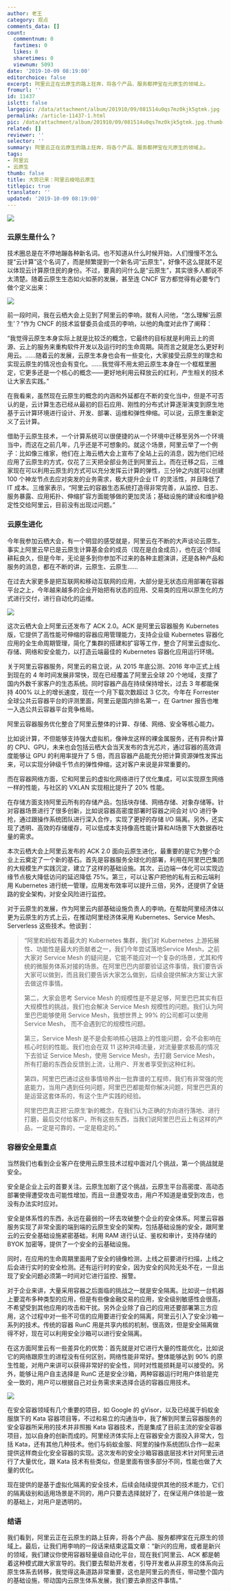 ```yaml
---
author: 老王
category: 观点
comments_data: []
count:
  commentnum: 0
  favtimes: 0
  likes: 0
  sharetimes: 0
  viewnum: 5093
date: '2019-10-09 08:19:00'
editorchoice: false
excerpt: 阿里云正在云原生的路上狂奔，将各个产品、服务都押宝在元原生的领域上。
fromurl: ''
id: 11437
islctt: false
largepic: /data/attachment/album/201910/09/081514u0qs7mz0kjk5gtmk.jpg
permalink: /article-11437-1.html
pic: /data/attachment/album/201910/09/081514u0qs7mz0kjk5gtmk.jpg.thumb.jpg
related: []
reviewer: ''
selector: ''
summary: 阿里云正在云原生的路上狂奔，将各个产品、服务都押宝在元原生的领域上。
tags:
- 阿里云
- 云原生
thumb: false
title: 大势已来：阿里云梭哈云原生
titlepic: true
translator: ''
updated: '2019-10-09 08:19:00'
---
```


![](/data/attachment/album/201910/09/081514u0qs7mz0kjk5gtmk.jpg)


### 云原生是什么？


技术圈总是在不停地蹦各种新名词。也不知道从什么时候开始，人们慢慢不怎么提“云计算”这个名词了，而是频繁提到一个新名词“云原生”，好像不这么提就不足以体现云计算原住民的身份。不过，要真的问什么是“云原生”，其实很多人都说不太清楚。随着云原生生态如火如荼的发展，甚至连 CNCF 官方都觉得有必要专门做个定义出来：


![](/data/attachment/album/201910/09/081456oh5m82y8wozzgin7.png)


前一段时间，我在云栖大会上见到了阿里云的李响，就有人问他，“怎么理解‘云原生’？”作为 CNCF 的技术监督委员会成员的李响，以他的角度对此作了阐释：


“我觉得云原生本身实际上就是比较泛的概念，它最终的目标就是利用云上的资源、云上的服务来重构软件开发以及运行时的生命周期。简而言之就是怎么更好利用云。……随着云的发展，云原生本身也会有一些变化，大家接受云原生的理念和实现云原生的情况也会有变化。……我觉得不用太把云原生本身在一个框框里圈定，它更多还是一个核心的概念——更好地利用云释放云的红利，产生相关的技术让大家去实践。”


在我看来，虽然现在云原生的概念的内涵和外延都在不断的变化当中，但是不可否认的是，云计算生态已经从最初的巨石应用、刚性的分布式计算逐渐演变到原生地基于云计算环境进行设计、开发、部署、运维和弹性伸缩。可以说，云原生重新定义了云计算。


借助于云原生技术，一个计算系统可以很便捷的从一个环境中迁移至另外一个环境当中，而这在之前几年，几乎还是不可想象的。就这个场景，阿里云举了一个例子：比如像三维家，他们在上海云栖大会上宣布了全站上云的消息，因为他们已经应用了云原生的方式，仅花了三天把全部业务迁到阿里云上。而在迁移之后，三维家现在可以利用云原生的方式可以充分发挥云计算的弹性，三分钟之内就可以创建 100 个神龙节点去应对突发的业务需求，极大提升企业 IT 的灵活性，并且降低了 IT 成本。三维家表示，“阿里云的容器生态系统打造得非常完善，从监控、日志、服务暴露、应用拓扑、伸缩扩容方面能够做的更加灵活；基础设施的建设和维护稳定性交给阿里云，目前没有出现过问题。”


### 云原生进化


今年我参加云栖大会，有一个明显的感受就是，阿里云在不断的大声谈论云原生。事实上阿里云早已是云原生计算基金会的成员（现在是白金成员），也在这个领域耕耘良久，但是今年，无论是多到你参加不过来的各种主题演讲，还是各种产品和服务的消息，都在不断的讲，云原生、云原生……


在过去大家更多是把互联网和移动互联网的应用，大部分是无状态应用部署在容器平台之上，今年越来越多的企业开始把有状态的应用、交易类的应用以原生化的方式进行交付，进行自动化的运维。


![](/data/attachment/album/201910/09/081823llbfsaxi95sxl45a.jpg)


这次云栖大会上阿里云还发布了 ACK 2.0。ACK 是阿里云容器服务 Kubernetes 版，它提供了高性能可伸缩的容器应用管理能力，支持企业级 Kubernetes 容器化应用的全生命周期管理，简化了集群的搭建和扩容等工作，整合了阿里云虚拟化、存储、网络和安全能力，以打造云端最佳的 Kubernetes 容器化应用运行环境。


关于阿里云容器服务，阿里云的易立说，从 2015 年底公测、2016 年中正式上线到现在的 4 年时间发展非常快，现在已经覆盖了阿里云全球 20 个地域，支撑了国内外数千家客户的生态系统。同时容器产品在持续保持增长，过去 3 年都能保持 400% 以上的增长速度，现在一个月下载次数超过 3 亿次。今年在 Forrester 全球公共云容器平台的评测里面，阿里云是国内排名第一，在 Gartner 报告也唯一入选公共云容器平台竞争格局。


阿里云容器服务优化整合了阿里云整体的计算、存储、网络、安全等核心能力。


比如说计算，不但能够支持强大虚拟机，像神龙这样的裸金属服务，还有异构计算的 CPU、GPU，未来也会包括云栖大会当天发布的含光芯片，通过容器的高效调度能够让 GPU 的利用率提升了 5 倍，而且容器产品能充分把计算资源弹性发挥出来，可以实现分钟级千节点的弹性伸缩，这对客户来说是非常重要的。


而在容器网络方面，它和阿里云的虚拟化网络进行了优化集成，可以实现原生网络一样的性能，与社区的 VXLAN 实现相比提升了 20% 性能。


在存储方面支持阿里云所有的存储产品，包括块存储、网络存储、对象存储等。针对容器场景进行了很多创新，比如说容器高密度部署时容器之间会对 I/O 进行争抢，通过跟操作系统团队进行深入合作，实现了更好的存储 I/O 隔离。另外，还实现了透明、高效的存储缓存，可以低成本支持像高性能计算和AI场景下大数据吞吐量的需求。


本次云栖大会上阿里云发布的 ACK 2.0 面向云原生进化，最重要的是它为整个企业上云奠定了一个新的基石。首先是容器服务全球化的部署，利用在阿里巴巴集团的大规模生产实践沉淀，建立了这样的基础设施。其次，云边端一体化可以实现边缘节点极大降低访问的延迟降低 75%。第三，可以让客户把他的私有云和云端利用 Kubernetes 进行统一管理，应用发布效率可以提升三倍，另外，还提供了全链路的安全架构，对安全风险进行监控。


对于云原生的发展，作为阿里云内部基础设施负责人的李响，在帮助阿里经济体以更为云原生的方式上云，在推动阿里经济体采用 Kubernetes、Service Mesh、Serverless 这些技术。他谈到：



> 
> “阿里和蚂蚁有着最大的 Kubernetes 集群，我们对 Kubernetes 上游拓展性、功能性是最大的贡献者之一，我们今年尝试落地Service Mesh，之前大家对 Service Mesh 的疑问是，它能不能应对一个复杂的场景，尤其和传统的微服务体系对接的场景。在阿里巴巴内部要验证这件事情，我们要告诉大家可以做到，而且我们要告诉大家怎么做到，后续会提供解决方案让大家去做这件事情。
> 
> 
> 第二，大家会思考 Service Mesh 的规模性是不是足够，阿里巴巴其实有巨大规模性的挑战，我们也会解决 Service Mesh 规模性的问题。我们认为阿里巴巴能够使用 Service Mesh，我想世界上 99% 的公司都可以使用 Service Mesh， 而不会遇到它的规模性问题。
> 
> 
> 第三，Service Mesh 是不是会影响核心链路上的性能问题，会不会影响在核心时刻的性能。我们也会在双 11 这种洪峰流量，对流量要求极高的情况下去验证 Service Mesh，使用 Service Mesh，去打磨 Service Mesh，所有打磨的东西会反馈到上流，让用户、开发者享受到这种红利。
> 
> 
> 第四，阿里巴巴通过这些事情培养出一批靠谱的工程师，我们有非常强的兜底能力，当用户遇到任何问题，阿里巴巴都能帮你解决问题，阿里巴巴真的是运营这套体系的，有这个生产实践的经验。
> 
> 
> 阿里巴巴真正把‘云原生’新的概念，在我们认为正确的方向进行落地、进行打磨，最后交付给客户。所有这些东西，当我们说阿里巴巴云上有这样的产品，一定是可靠的，一定是稳定的。”
> 
> 
> 


### 容器安全是重点


当然我们也看到企业客户在使用云原生技术过程中面对几个挑战，第一个挑战就是安全。


安全是企业上云的首要关注。云原生加剧了这个挑战，云原生平台高密度、高动态部署使得遭受攻击可能性增加，而且一旦遭受攻击，用户不知道是谁受到攻击，也没有办法实时应对。


安全是体系性的东西，永远在最弱的一环去攻破整个企业的安全体系。阿里云容器服务实现了非常全面的端到端的云原生安全的架构，包括基础设施的安全，跟阿里云的云安全基础设施紧密基础，利用 RAM 进行认证、鉴权和审计，支持存储的 BYOK 加密等，提供了一个安全的云基础设施。


同时，在应用的生命周期里面用了安全的镜像检测，上线之前要进行扫描，上线之后会进行实时的安全检测。还有运行时的安全，因为安全的风险无处不在，一旦出现了安全问题必须第一时间对它进行监控、报警。


对于企业来讲，大量采用容器之后面临的挑战之一就是安全隔离。比如说一台机器上要混布多种类型的应用，但是有些像金融交易的应用，安全级别敏感性会很高，不希望受到其他应用的攻击和干扰。另外企业除了自己的应用还要部署第三方应用，这个过程中对一些不可信的应用要进行安全的隔离，阿里云引入了安全沙箱一系列的技术。传统的容器 RunC 用是共享内核的机制，很高效，但是安全隔离做得不好，现在可以利用安全沙箱可以进行安全隔离。


在这方面阿里云有一些差异化的优势：首先就是对它进行大量的性能优化，比如说它的网络跟原生的进程没有任何区别，网络性能非常好。整体能够达到 90% 的原生性能，对用户来讲可以获得非常好的安全性，同时对性能损耗是可以接受的。另外，能够让用户自主选择是 RunC 还是安全沙箱，两种容器运行时用户体验是完全一致的，用户可以根据自己对业务需求来选择合适的容器应用技术。


![](/data/attachment/album/201910/09/081854yoszbbkymis7ke7z.jpg)


在安全容器领域有几个重要的项目，如 Google 的 gVisor，以及已经属于蚂蚁金服旗下的 Kata 容器项目等，不过和易立的沟通当中，我了解到阿里云容器服务的安全容器所采用的技术并非照搬 Kata 容器技术，而是集成了目前主流的安全容器项目，加以自身的创新而成的。阿里经济体实际上在容器安全方面投入非常大，包括 Kata，还有其他几种技术。他们与蚂蚁金服、阿里的操作系统团队合作一起来提供这样商业化安全容器的实现。这次发布的安全沙箱容器底层技术针对阿里云进行了大量优化，跟 Kata 技术有些类似，但是里面有很多部分不同，性能也做了大量的优化。


现在提供的是基于虚拟化隔离的安全技术，后续会陆续提供其他的技术能力，它们的隔离级别和适用场景是不同的，用户只要去选择就好了，在保证用户体验是一致的基础上，对用户是透明的。


### 结语


我们看到，阿里云正在云原生的路上狂奔，将各个产品、服务都押宝在元原生的领域上。最后，让我们用李响的一段话来结束这篇文章：“新兴的应用，或者是新兴的领域，我们建议你使用容器轻量级自动化平台，现在我们阿里云、ACK 都是朝着这种模式跟大家宣导的。我们要去帮助开发者，引导开发者从非原生的体系向云原生体系去转移，我觉得这条道路非常重要，这也是阿里云的责任，带动整个国内的基础设施，带动国内云原生体系发展，我们要去承担这件事情。”